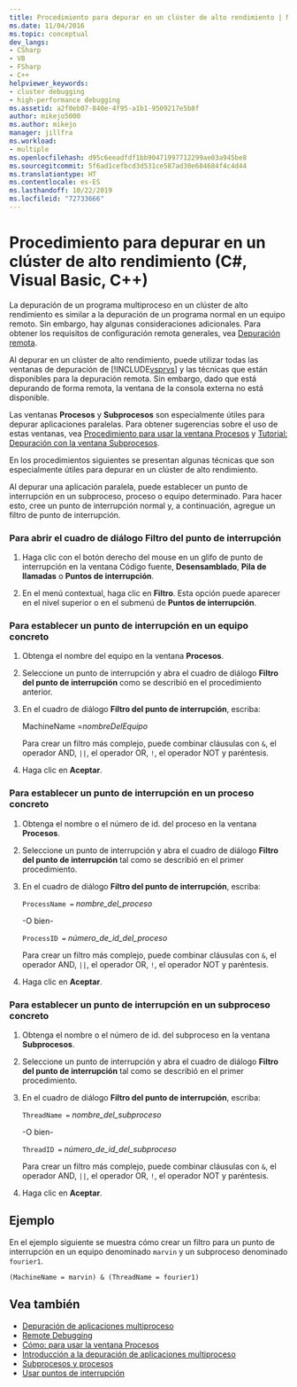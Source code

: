 ```yaml
---
title: Procedimiento para depurar en un clúster de alto rendimiento | Microsoft Docs
ms.date: 11/04/2016
ms.topic: conceptual
dev_langs:
- CSharp
- VB
- FSharp
- C++
helpviewer_keywords:
- cluster debugging
- high-performance debugging
ms.assetid: a2f0eb07-840e-4f95-a1b1-9509217e5b8f
author: mikejo5000
ms.author: mikejo
manager: jillfra
ms.workload:
- multiple
ms.openlocfilehash: d95c6eeadfdf1bb90471997712299ae03a945be8
ms.sourcegitcommit: 5f6ad1cefbcd3d531ce587ad30e684684f4c4d44
ms.translationtype: HT
ms.contentlocale: es-ES
ms.lasthandoff: 10/22/2019
ms.locfileid: "72733666"
---
```

# <a name="how-to-debug-on-a-high-performance-cluster-c-visual-basic-c"></a>Procedimiento para depurar en un clúster de alto rendimiento (C#, Visual Basic, C++)

La depuración de un programa multiproceso en un clúster de alto rendimiento es similar a la depuración de un programa normal en un equipo remoto. Sin embargo, hay algunas consideraciones adicionales. Para obtener los requisitos de configuración remota generales, vea [Depuración remota](../debugger/remote-debugging.md).

 Al depurar en un clúster de alto rendimiento, puede utilizar todas las ventanas de depuración de [!INCLUDE[vsprvs](../code-quality/includes/vsprvs_md.md)] y las técnicas que están disponibles para la depuración remota. Sin embargo, dado que está depurando de forma remota, la ventana de la consola externa no está disponible.

 Las ventanas **Procesos** y **Subprocesos** son especialmente útiles para depurar aplicaciones paralelas. Para obtener sugerencias sobre el uso de estas ventanas, vea [Procedimiento para usar la ventana Procesos](/previous-versions/visualstudio/visual-studio-2010/7h8h5sdw(v=vs.100)) y [Tutorial: Depuración con la ventana Subprocesos](../debugger/how-to-use-the-threads-window.md).

 En los procedimientos siguientes se presentan algunas técnicas que son especialmente útiles para depurar en un clúster de alto rendimiento.

 Al depurar una aplicación paralela, puede establecer un punto de interrupción en un subproceso, proceso o equipo determinado. Para hacer esto, cree un punto de interrupción normal y, a continuación, agregue un filtro de punto de interrupción.

### <a name="to-open-the-breakpoint-filter-dialog-box"></a>Para abrir el cuadro de diálogo Filtro del punto de interrupción

1. Haga clic con el botón derecho del mouse en un glifo de punto de interrupción en la ventana Código fuente, **Desensamblado**, **Pila de llamadas** o **Puntos de interrupción**.

2. En el menú contextual, haga clic en **Filtro**. Esta opción puede aparecer en el nivel superior o en el submenú de **Puntos de interrupción**.

### <a name="to-set-a-breakpoint-on-a-specific-computer"></a>Para establecer un punto de interrupción en un equipo concreto

1. Obtenga el nombre del equipo en la ventana **Procesos**.

2. Seleccione un punto de interrupción y abra el cuadro de diálogo **Filtro del punto de interrupción** como se describió en el procedimiento anterior.

3. En el cuadro de diálogo **Filtro del punto de interrupción**, escriba:

     MachineName =*nombreDelEquipo*

     Para crear un filtro más complejo, puede combinar cláusulas con `&`, el operador AND, `||`, el operador OR, `!`, el operador NOT y paréntesis.

4. Haga clic en **Aceptar**.

### <a name="to-set-a-breakpoint-on-a-specific-process"></a>Para establecer un punto de interrupción en un proceso concreto

1. Obtenga el nombre o el número de id. del proceso en la ventana **Procesos**.

2. Seleccione un punto de interrupción y abra el cuadro de diálogo **Filtro del punto de interrupción** tal como se describió en el primer procedimiento.

3. En el cuadro de diálogo **Filtro del punto de interrupción**, escriba:

     `ProcessName =`  *nombre_del_proceso*

     -O bien-

     `ProcessID =` *número_de_id_del_proceso*

     Para crear un filtro más complejo, puede combinar cláusulas con `&`, el operador AND, `||`, el operador OR, `!`, el operador NOT y paréntesis.

4. Haga clic en **Aceptar**.

### <a name="to-set-a-breakpoint-on-a-specific-thread"></a>Para establecer un punto de interrupción en un subproceso concreto

1. Obtenga el nombre o el número de id. del subproceso en la ventana **Subprocesos**.

2. Seleccione un punto de interrupción y abra el cuadro de diálogo **Filtro del punto de interrupción** tal como se describió en el primer procedimiento.

3. En el cuadro de diálogo **Filtro del punto de interrupción**, escriba:

     `ThreadName =` *nombre_del_subproceso*

     -O bien-

     `ThreadID =` *número_de_id_del_subproceso*

     Para crear un filtro más complejo, puede combinar cláusulas con `&`, el operador AND, `||`, el operador OR, `!`, el operador NOT y paréntesis.

4. Haga clic en **Aceptar**.

## <a name="example"></a>Ejemplo
 En el ejemplo siguiente se muestra cómo crear un filtro para un punto de interrupción en un equipo denominado `marvin` y un subproceso denominado `fourier1`.

`(MachineName = marvin) & (ThreadName = fourier1)`

## <a name="see-also"></a>Vea también
- [Depuración de aplicaciones multiproceso](../debugger/debug-multithreaded-applications-in-visual-studio.md)
- [Remote Debugging](../debugger/remote-debugging.md)
- [Cómo: para usar la ventana Procesos](/previous-versions/visualstudio/visual-studio-2010/7h8h5sdw(v=vs.100))
- [Introducción a la depuración de aplicaciones multiproceso](../debugger/get-started-debugging-multithreaded-apps.md)
- [Subprocesos y procesos](/previous-versions/visualstudio/visual-studio-2010/ms164740(v=vs.100))
- [Usar puntos de interrupción](../debugger/using-breakpoints.md)